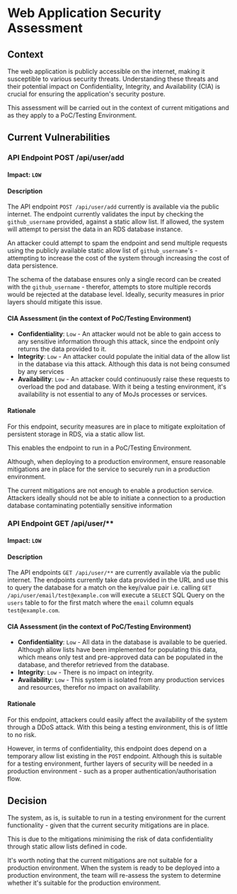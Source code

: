 # Web Application Security Assessment

## Context

The web application is publicly accessible on the internet, making it susceptible to various security threats.
Understanding these threats and their potential impact on Confidentiality, Integrity, and Availability (CIA) is crucial
for ensuring the application's security posture.

This assessment will be carried out in the context of current mitigations and as they apply to a PoC/Testing
Environment.

## Current Vulnerabilities

### API Endpoint POST /api/user/add

#### Impact: `LOW`

#### Description

The API endpoint `POST /api/user/add` currently is available via the public internet. The endpoint currently
validates the input by checking the `github_username` provided, against a static allow list. If allowed, the system will
attempt to persist the data in an RDS database instance.

An attacker could attempt to spam the endpoint and send multiple requests using the publicly available static allow list
of `github_username`'s - attempting to increase the cost of the system through increasing the cost of data persistence.

The schema of the database ensures only a single record can be created with the `github_username` - therefor, attempts
to store multiple records would be rejected at the database level. Ideally, security measures in prior layers should
mitigate this issue.

#### CIA Assessment (in the context of PoC/Testing Environment)

- **Confidentiality**: `Low` - An attacker would not be able to gain access to any sensitive information through this
  attack, since the endpoint only returns the data provided to it.
- **Integrity**: `Low` - An attacker could populate the initial data of the allow list in the database via this attack.
  Although this data is not being consumed by any services
- **Availability**: `Low` - An attacker could continuously raise these requests to overload the pod and database. With
  it being a testing environment, it's availability is not essential to any of MoJs processes or services.

#### Rationale

For this endpoint, security measures are in place to mitigate exploitation of persistent storage in RDS, via a static
allow list.

This enables the endpoint to run in a PoC/Testing Environment.

Although, when deploying to a production environment, ensure
reasonable mitigations are in place for the service to securely run in a production environment.

The current mitigations are not enough to enable a production service. Attackers ideally should not be able to initiate
a connection to a production database contaminating potentially sensitive information

### API Endpoint GET /api/user/\*\*

#### Impact: `LOW`

#### Description

The API endpoints `GET /api/user/**` are currently available via the public internet. The endpoints currently take data
provided in the URL and use this to query the database for a match on the key/value pair i.e.
calling `GET /api/user/email/test@example.com` will execute a `SELECT` SQL Query on the `users` table to for the first
match where
the `email` column equals `test@example.com`.

#### CIA Assessment (in the context of PoC/Testing Environment)

- **Confidentiality**: `Low` - All data in the database is available to be queried. Although allow lists have been
  implemented for populating this data, which means only test and pre-approved data can be populated in the database,
  and
  therefor retrieved from the database.
- **Integrity**: `Low` - There is no impact on integrity.
- **Availability**: `Low` - This system is isolated from any production services and resources, therefor no impact on
  availability.

#### Rationale

For this endpoint, attackers could easily affect the availability of the system through a DDoS attack. With this being a
testing environment, this is of little to no risk.

However, in terms of confidentiality, this endpoint does depend on a temporary allow list existing in the `POST`
endpoint. Although this is suitable for a testing environment, further layers of security will be needed in a production
environment - such as a proper authentication/authorisation flow.

## Decision

The system, as is, is suitable to run in a testing environment for the current functionality - given that the current
security mitigations are in place.

This is due to the mitigations minimising the risk of data confidentiality through static allow lists defined in code.

It's worth noting that the current mitigations are not suitable for a production environment. When the system is ready
to be deployed into a production environment, the team will re-assess the system to determine whether it's suitable for
the production environment.
